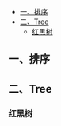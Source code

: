 <!-- TOC -->

- [一、排序](#一排序)
- [二、Tree](#二tree)
    - [红黑树](#红黑树)

<!-- /TOC -->
## 一、排序 ##
## 二、Tree ##
### 红黑树 ###